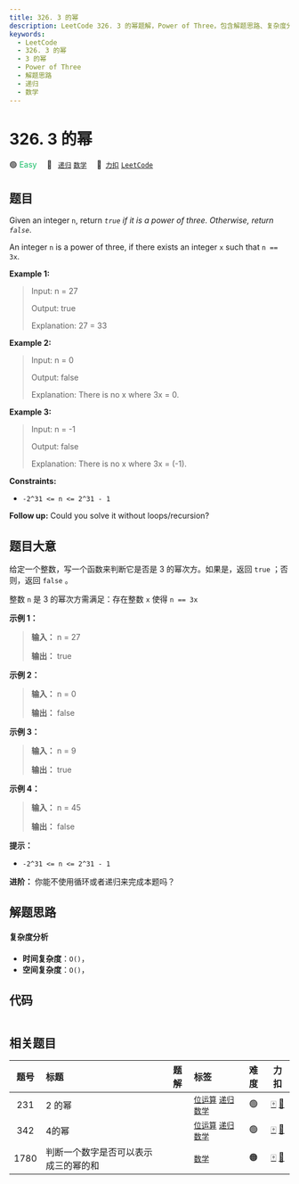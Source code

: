 ```yaml
---
title: 326. 3 的幂
description: LeetCode 326. 3 的幂题解，Power of Three，包含解题思路、复杂度分析以及完整的 JavaScript 代码实现。
keywords:
  - LeetCode
  - 326. 3 的幂
  - 3 的幂
  - Power of Three
  - 解题思路
  - 递归
  - 数学
---
```


# 326. 3 的幂

🟢 <font color=#15bd66>Easy</font>&emsp; 🔖&ensp; [`递归`](/tag/recursion.md) [`数学`](/tag/math.md)&emsp; 🔗&ensp;[`力扣`](https://leetcode.cn/problems/power-of-three) [`LeetCode`](https://leetcode.com/problems/power-of-three)

## 题目

Given an integer `n`, return _`true` if it is a power of three. Otherwise,
return `false`_.

An integer `n` is a power of three, if there exists an integer `x` such that
`n == 3x`.

**Example 1:**

> Input: n = 27
>
> Output: true
>
> Explanation: 27 = 33

**Example 2:**

> Input: n = 0
>
> Output: false
>
> Explanation: There is no x where 3x = 0.

**Example 3:**

> Input: n = -1
>
> Output: false
>
> Explanation: There is no x where 3x = (-1).

**Constraints:**

- `-2^31 <= n <= 2^31 - 1`

**Follow up:** Could you solve it without loops/recursion?

## 题目大意

给定一个整数，写一个函数来判断它是否是 3 的幂次方。如果是，返回 `true` ；否则，返回 `false` 。

整数 `n` 是 3 的幂次方需满足：存在整数 `x` 使得 `n == 3x`

**示例 1：**

> **输入：** n = 27
>
> **输出：** true

**示例 2：**

> **输入：** n = 0
>
> **输出：** false

**示例 3：**

> **输入：** n = 9
>
> **输出：** true

**示例 4：**

> **输入：** n = 45
>
> **输出：** false

**提示：**

- `-2^31 <= n <= 2^31 - 1`

**进阶：** 你能不使用循环或者递归来完成本题吗？

## 解题思路

#### 复杂度分析

- **时间复杂度**：`O()`，
- **空间复杂度**：`O()`，

## 代码

```javascript

```

## 相关题目

<!-- prettier-ignore -->
| 题号 | 标题 | 题解 | 标签 | 难度 | 力扣 |
| :------: | :------ | :------: | :------ | :------: | :------: |
| 231 | 2 的幂 |  |  [`位运算`](/tag/bit-manipulation.md) [`递归`](/tag/recursion.md) [`数学`](/tag/math.md) | 🟢 | [🀄️](https://leetcode.cn/problems/power-of-two) [🔗](https://leetcode.com/problems/power-of-two) |
| 342 | 4的幂 |  |  [`位运算`](/tag/bit-manipulation.md) [`递归`](/tag/recursion.md) [`数学`](/tag/math.md) | 🟢 | [🀄️](https://leetcode.cn/problems/power-of-four) [🔗](https://leetcode.com/problems/power-of-four) |
| 1780 | 判断一个数字是否可以表示成三的幂的和 |  |  [`数学`](/tag/math.md) | 🟠 | [🀄️](https://leetcode.cn/problems/check-if-number-is-a-sum-of-powers-of-three) [🔗](https://leetcode.com/problems/check-if-number-is-a-sum-of-powers-of-three) |
